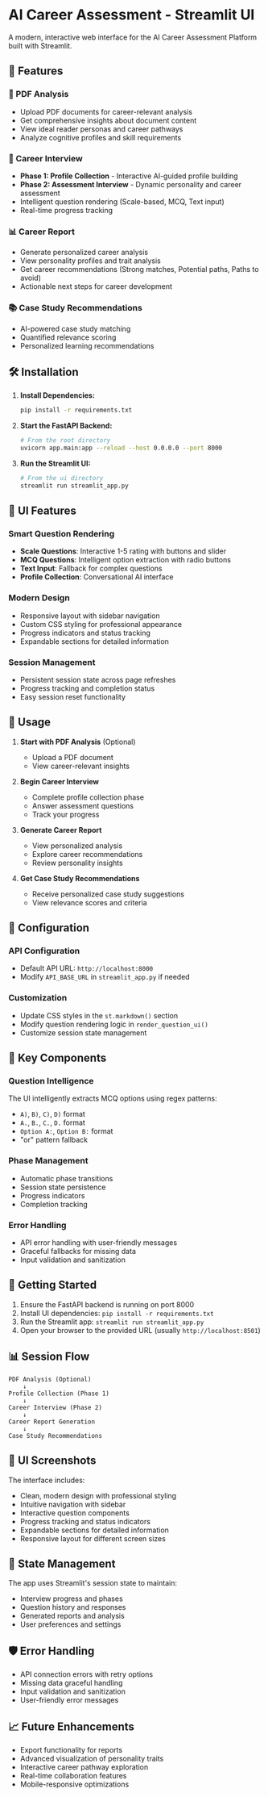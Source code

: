 # AI Career Assessment - Streamlit UI

A modern, interactive web interface for the AI Career Assessment Platform built with Streamlit.

## 🚀 Features

### 📄 PDF Analysis
- Upload PDF documents for career-relevant analysis
- Get comprehensive insights about document content
- View ideal reader personas and career pathways
- Analyze cognitive profiles and skill requirements

### 🎯 Career Interview
- **Phase 1: Profile Collection** - Interactive AI-guided profile building
- **Phase 2: Assessment Interview** - Dynamic personality and career assessment
- Intelligent question rendering (Scale-based, MCQ, Text input)
- Real-time progress tracking

### 📊 Career Report
- Generate personalized career analysis
- View personality profiles and trait analysis
- Get career recommendations (Strong matches, Potential paths, Paths to avoid)
- Actionable next steps for career development

### 📚 Case Study Recommendations
- AI-powered case study matching
- Quantified relevance scoring
- Personalized learning recommendations

## 🛠️ Installation

1. **Install Dependencies:**
   ```bash
   pip install -r requirements.txt
   ```

2. **Start the FastAPI Backend:**
   ```bash
   # From the root directory
   uvicorn app.main:app --reload --host 0.0.0.0 --port 8000
   ```

3. **Run the Streamlit UI:**
   ```bash
   # From the ui directory
   streamlit run streamlit_app.py
   ```

## 🎨 UI Features

### Smart Question Rendering
- **Scale Questions**: Interactive 1-5 rating with buttons and slider
- **MCQ Questions**: Intelligent option extraction with radio buttons
- **Text Input**: Fallback for complex questions
- **Profile Collection**: Conversational AI interface

### Modern Design
- Responsive layout with sidebar navigation
- Custom CSS styling for professional appearance
- Progress indicators and status tracking
- Expandable sections for detailed information

### Session Management
- Persistent session state across page refreshes
- Progress tracking and completion status
- Easy session reset functionality

## 📱 Usage

1. **Start with PDF Analysis** (Optional)
   - Upload a PDF document
   - View career-relevant insights

2. **Begin Career Interview**
   - Complete profile collection phase
   - Answer assessment questions
   - Track your progress

3. **Generate Career Report**
   - View personalized analysis
   - Explore career recommendations
   - Review personality insights

4. **Get Case Study Recommendations**
   - Receive personalized case study suggestions
   - View relevance scores and criteria

## 🔧 Configuration

### API Configuration
- Default API URL: `http://localhost:8000`
- Modify `API_BASE_URL` in `streamlit_app.py` if needed

### Customization
- Update CSS styles in the `st.markdown()` section
- Modify question rendering logic in `render_question_ui()`
- Customize session state management

## 🎯 Key Components

### Question Intelligence
The UI intelligently extracts MCQ options using regex patterns:
- `A)`, `B)`, `C)`, `D)` format
- `A.`, `B.`, `C.`, `D.` format
- `Option A:`, `Option B:` format
- "or" pattern fallback

### Phase Management
- Automatic phase transitions
- Session state persistence
- Progress indicators
- Completion tracking

### Error Handling
- API error handling with user-friendly messages
- Graceful fallbacks for missing data
- Input validation and sanitization

## 🚀 Getting Started

1. Ensure the FastAPI backend is running on port 8000
2. Install UI dependencies: `pip install -r requirements.txt`
3. Run the Streamlit app: `streamlit run streamlit_app.py`
4. Open your browser to the provided URL (usually `http://localhost:8501`)

## 📊 Session Flow

```
PDF Analysis (Optional)
    ↓
Profile Collection (Phase 1)
    ↓
Career Interview (Phase 2)
    ↓
Career Report Generation
    ↓
Case Study Recommendations
```

## 🎨 UI Screenshots

The interface includes:
- Clean, modern design with professional styling
- Intuitive navigation with sidebar
- Interactive question components
- Progress tracking and status indicators
- Expandable sections for detailed information
- Responsive layout for different screen sizes

## 🔄 State Management

The app uses Streamlit's session state to maintain:
- Interview progress and phases
- Question history and responses
- Generated reports and analysis
- User preferences and settings

## 🛡️ Error Handling

- API connection errors with retry options
- Missing data graceful handling
- Input validation and sanitization
- User-friendly error messages

## 📈 Future Enhancements

- Export functionality for reports
- Advanced visualization of personality traits
- Interactive career pathway exploration
- Real-time collaboration features
- Mobile-responsive optimizations 